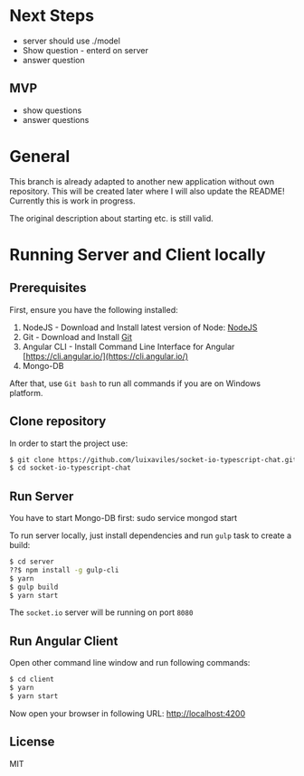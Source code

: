 # Next Steps
- server should use ./model
- Show question - enterd on server
- answer question

## MVP
- show questions
- answer questions

# General

This branch is already adapted to another new application without own repository. This will be created later where I will also update the README! Currently this is work in progress.

The original description about starting etc. is still valid.


# Running Server and Client locally
## Prerequisites

First, ensure you have the following installed:

1. NodeJS - Download and Install latest version of Node: [NodeJS](http://http://nodejs.org)
2. Git - Download and Install [Git](http://git-scm.com)
3. Angular CLI - Install Command Line Interface for Angular [https://cli.angular.io/](https://cli.angular.io/)
4. Mongo-DB

After that, use `Git bash` to run all commands if you are on Windows platform.

## Clone repository

In order to start the project use:

```bash
$ git clone https://github.com/luixaviles/socket-io-typescript-chat.git
$ cd socket-io-typescript-chat
```

## Run Server

You have to start Mongo-DB first:
sudo service mongod start

To run server locally, just install dependencies and run `gulp` task to create a build:

```bash
$ cd server
??$ npm install -g gulp-cli
$ yarn 
$ gulp build
$ yarn start
```


The `socket.io` server will be running on port `8080`

## Run Angular Client

Open other command line window and run following commands:

```bash
$ cd client
$ yarn
$ yarn start
```

Now open your browser in following URL: [http://localhost:4200](http://localhost:4200/)

## License

MIT
